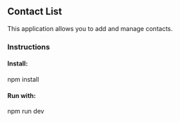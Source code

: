 ## Contact List

This application allows you to add and manage contacts.

### Instructions 

#### Install:
npm install 

#### Run with:
npm run dev
